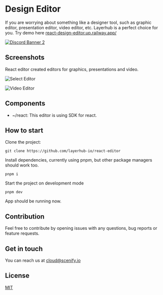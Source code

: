 # Design Editor

If you are worrying about something like a designer tool, such as graphic editor, presentation editor, video editor, etc. Layerhub is a perfect choice for you.
Try demo here [react-design-editor.up.railway.app/](https://react-design-editor.up.railway.app/)

<p>
    <a href="https://discord.gg/7jxnh8rHDV">
        <img src="https://discordapp.com/api/guilds/1001450881448951838/widget.png?style=banner2" alt="Discord Banner 2"/>
    </a>
</p>

## Screenshots

React editor created editors for graphics, presentations and video.

![Select Editor](https://i.ibb.co/y0L2C4c/select-editor.png)

![Video Editor](https://i.ibb.co/TTgdsk2/video-editor.png)

## Components

- ~/react: This editor is using SDK for react.

## How to start

Clone the project:

```
git clone https://github.com/layerhub-io/react-editor
```

Install dependencies, currently using pnpm, but other package managers should work too.

```
pnpm i
```

Start the project on development mode

```
pnpm dev
```

App should be running now.

## Contribution

Feel free to contribute by opening issues with any questions, bug reports or feature requests.

## Get in touch

You can reach us at cloud@scenify.io

## License

[MIT](LICENSE)
